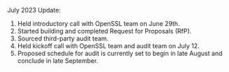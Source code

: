 July 2023 Update: 
1. Held introductory call with OpenSSL team on June 29th.
2. Started building and completed Request for Proposals (RfP).
3. Sourced third-party audit team.
4. Held kickoff call with OpenSSL team and audit team on July 12.
5. Proposed schedule for audit is currently set to begin in late August and conclude in late September. 
